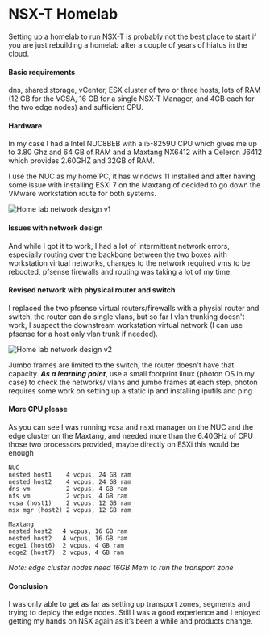 # NSX-T Homelab

Setting up a homelab to run NSX-T is probably not the best place to start if you are just rebuilding a homelab after a couple of years of hiatus in the cloud.

#### Basic requirements
dns, shared storage, vCenter, ESX cluster of two or three hosts, lots of RAM (12 GB for the VCSA, 16 GB for a single NSX-T Manager, and 4GB each for the two edge nodes) and sufficient CPU.

#### Hardware
In my case I had a Intel NUC8BEB with a i5-8259U CPU which gives me up to 3.80 Ghz and 64 GB of RAM and a Maxtang NX6412 with a Celeron J6412 which provides 2.60GHZ and 32GB of RAM. 

I use the NUC as my home PC, it has windows 11 installed and after having some issue with installing ESXi 7 on the Maxtang of decided to go down the VMware workstation route for both systems. 


![Home lab network design v1](https://raoconnor.github.io/docs/assets/images/homelab-nw1.png)


#### Issues with network design
And while I got it to work, I had a lot of intermittent network errors, especially routing over the backbone between the two boxes with workstation virtual networks, changes to the network required vms to be rebooted, pfsense firewalls and routing was taking a lot of my time.

#### Revised network with physical router and switch
I replaced the two pfsense virtual routers/firewalls with a physial router and switch, the router can do single vlans, but so far I vlan trunking doesn't work, I suspect the downstream workstation virtual network (I can use pfsense for a host only vlan trunk if needed). 

![Home lab network design v2](https://raoconnor.github.io/docs/assets/images/lab-nw2.png)

Jumbo frames are limited to the switch, the router doesn't have that capacity.
***As a learning point***, use a small footprint linux (photon OS in my case) to check the networks/ vlans and jumbo frames at each step, photon requires some work on setting up a static ip and installing iputils and ping 

#### More CPU please
As you can see I was running vcsa and nsxt manager on the NUC and the edge cluster on the Maxtang, and needed more than the 6.40GHz of CPU those two processors provided, maybe directly on ESXi this would be enough

```
NUC 
nested host1    4 vcpus, 24 GB ram
nested host2    4 vcpus, 24 GB ram
dns vm          2 vcpus, 4 GB ram
nfs vm          2 vcpus, 4 GB ram
vcsa (host1)    2 vcpus, 12 GB ram   
msx mgr (host2) 2 vcpus, 12 GB ram   

Maxtang
nested host2   4 vcpus, 16 GB ram
nested host2   4 vcpus, 16 GB ram
edge1 (host6)  2 vcpus, 4 GB ram  
edge2 (host7)  2 vcpus, 4 GB ram  
```

*Note: edge cluster nodes need 16GB Mem to run the transport zone*

#### Conclusion 
I was only able to get as far as setting up transport zones, segments and trying to deploy the edge nodes. Still I was a good experience and I enjoyed getting my hands on NSX again as it’s been a while and products change.


